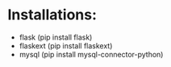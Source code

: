 # Installations:

- flask (pip install flask)
- flaskext (pip install flaskext)
- mysql (pip install mysql-connector-python)
